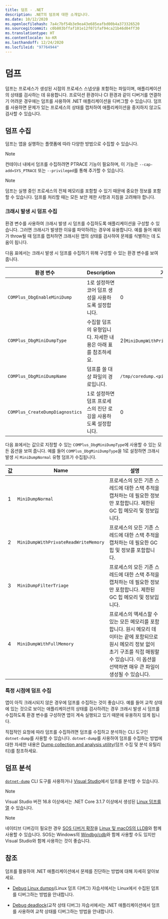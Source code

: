 ```yaml
---
title: 덤프 - .NET
description: .NET의 덤프에 대한 소개입니다.
ms.date: 10/12/2020
ms.openlocfilehash: 7a4c7bf54b3e9ea43e685eafbd00b4a373326520
ms.sourcegitcommit: c0b803bffaf101e12f071faf94ca21b46d04ff30
ms.translationtype: HT
ms.contentlocale: ko-KR
ms.lasthandoff: 12/24/2020
ms.locfileid: "97764944"
---
```

# <a name="dumps"></a>덤프

덤프는 프로세스가 생성된 시점의 프로세스 스냅샷을 포함하는 파일이며, 애플리케이션의 상태를 검사하는 데 유용합니다. 프로덕션 환경이나 CI 환경과 같이 디버거를 연결하기 어려운 경우에는 덤프를 사용하여 .NET 애플리케이션을 디버그할 수 있습니다. 덤프를 사용하면 문제가 있는 프로세스의 상태를 캡처하여 애플리케이션을 중지하지 않고도 검사할 수 있습니다.

## <a name="collect-dumps"></a>덤프 수집

덤프는 앱을 실행하는 플랫폼에 따라 다양한 방법으로 수집할 수 있습니다.

> [!NOTE]
> 컨테이너 내에서 덤프를 수집하려면 PTRACE 기능이 필요하며, 이 기능은 `--cap-add=SYS_PTRACE` 또는 `--privileged`를 통해 추가할 수 있습니다.

> [!NOTE]
> 덤프는 실행 중인 프로세스의 전체 메모리를 포함할 수 있기 때문에 중요한 정보를 포함할 수 있습니다. 덤프를 처리할 때는 모든 보안 제한 사항과 지침을 고려해야 합니다.

### <a name="collecting-dumps-on-crash"></a>크래시 발생 시 덤프 수집

환경 변수를 사용하여 크래시 발생 시 덤프를 수집하도록 애플리케이션을 구성할 수 있습니다. 그러면 크래시가 발생한 이유를 파악하려는 경우에 유용합니다. 예를 들어 예외가 throw될 때 덤프를 캡처하면 크래시된 앱의 상태를 검사하여 문제를 식별하는 데 도움이 됩니다.

다음 표에서는 크래시 발생 시 덤프를 수집하기 위해 구성할 수 있는 환경 변수를 보여 줍니다.

|환경 변수|Description|기본값|
|-------|---------|---|
|`COMPlus_DbgEnableMiniDump`|1로 설정하면 코어 덤프 생성을 사용하도록 설정합니다.|0|
|`COMPlus_DbgMiniDumpType`|수집할 덤프의 유형입니다. 자세한 내용은 아래 표를 참조하세요.|2(`MiniDumpWithPrivateReadWriteMemory`)|
|`COMPlus_DbgMiniDumpName`|덤프를 쓸 대상 파일의 경로입니다.|`/tmp/coredump.<pid>`|
|`COMPlus_CreateDumpDiagnostics`|1로 설정하면 덤프 프로세스의 진단 로깅을 사용하도록 설정합니다.|0|

다음 표에서는 값으로 지정할 수 있는 `COMPlus_DbgMiniDumpType`에 사용할 수 있는 모든 옵션을 보여 줍니다. 예를 들어 `COMPlus_DbgMiniDumpType`을 1로 설정하면 크래시 발생 시 `MiniDumpNormal` 유형 덤프가 수집됩니다.

|값|Name|설명|
|-----|----|-----------|
|1|`MiniDumpNormal`|프로세스의 모든 기존 스레드에 대한 스택 추적을 캡처하는 데 필요한 정보만 포함합니다. 제한된 GC 힙 메모리 및 정보입니다.|
|2|`MiniDumpWithPrivateReadWriteMemory`|프로세스의 모든 기존 스레드에 대한 스택 추적을 캡처하는 데 필요한 GC 힙 및 정보를 포함합니다.|
|3|`MiniDumpFilterTriage`|프로세스의 모든 기존 스레드에 대한 스택 추적을 캡처하는 데 필요한 정보만 포함합니다. 제한된 GC 힙 메모리 및 정보입니다.|
|4|`MiniDumpWithFullMemory`|프로세스의 액세스할 수 있는 모든 메모리를 포함합니다. 원시 메모리 데이터는 끝에 포함되므로 원시 메모리 정보 없이 초기 구조를 직접 매핑할 수 있습니다. 이 옵션을 선택하면 매우 큰 파일이 생성될 수 있습니다.|

### <a name="collecting-dumps-at-specific-point-in-time"></a>특정 시점에 덤프 수집

앱이 아직 크래시되지 않은 경우에 덤프를 수집하는 것이 좋습니다. 예를 들어 교착 상태에 있는 것으로 보이는 애플리케이션의 상태를 검사하려는 경우 크래시 발생 시 덤프를 수집하도록 환경 변수를 구성하면 앱이 계속 실행되고 있기 때문에 유용하지 않게 됩니다.

직접적인 요청에 따라 덤프를 수집하려면 덤프를 수집하고 분석하는 CLI 도구인 `dotnet-dump`를 사용할 수 있습니다. `dotnet-dump`를 사용하여 덤프를 수집하는 방법에 대한 자세한 내용은 [Dump collection and analysis utility](dotnet-dump.md)(덤프 수집 및 분석 유틸리티)를 참조하세요.

## <a name="analyze-dumps"></a>덤프 분석

[`dotnet-dump`](dotnet-dump.md) CLI 도구를 사용하거나 [Visual Studio](https://docs.microsoft.com/visualstudio/debugger/using-dump-files)에서 덤프를 분석할 수 있습니다.

> [!NOTE]
> Visual Studio 버전 16.8 이상에서는 .NET Core 3.1.7 이상에서 생성된 [Linux 덤프를 열](https://devblogs.microsoft.com/visualstudio/linux-managed-memory-dump-debugging/) 수 있습니다.  

> [!NOTE]
> 네이티브 디버깅이 필요한 경우 [SOS 디버거 확장](sos-debugging-extension.md)을 [Linux 및 macOS의 LLDB](debug-linux-dumps.md#analyze-dumps-on-linux)와 함께 사용할 수 있습니다. SOS는 Windows의 [Windbg/cdb](/windows-hardware/drivers/debugger/debugger-download-tools)와 함께 사용할 수도 있지만 Visual Studio와 함께 사용하는 것이 좋습니다.

## <a name="see-also"></a>참조

덤프를 활용하여 .NET 애플리케이션에서 문제를 진단하는 방법에 대해 자세히 알아보세요.

* [Debug Linux dumps](debug-linux-dumps.md)(Linux 덤프 디버그) 자습서에서는 Linux에서 수집된 덤프를 디버그하는 방법을 안내합니다.

* [Debug deadlock](debug-deadlock.md)(교착 상태 디버그) 자습서에서는 .NET 애플리케이션에서 덤프를 사용하여 교착 상태를 디버그하는 방법을 안내합니다.
